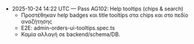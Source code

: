 - 2025-10-24 14:22 UTC — Pass AG102: Help tooltips (chips & search)
  - Προστέθηκαν help badges και title tooltips στα chips και στο πεδίο αναζήτησης
  - E2E: admin-orders-ui-tooltips.spec.ts
  - Καμία αλλαγή σε backend/schema/DB.
